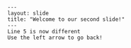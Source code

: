     ---
    layout: slide
    title: "Welcome to our second slide!"
    ---
    Line 5 is now different
    Use the left arrow to go back!
